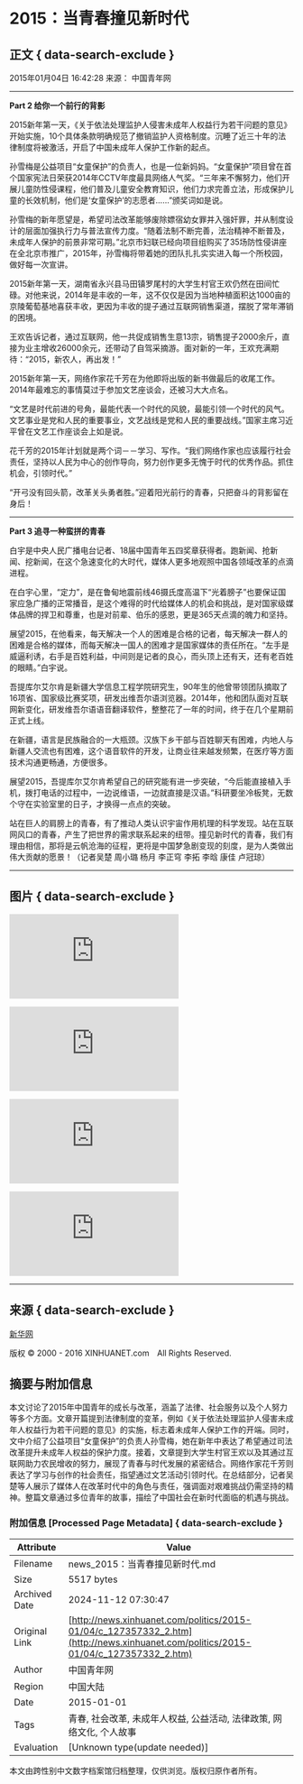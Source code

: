 # 2015：当青春撞见新时代

## 正文 { data-search-exclude }


2015年01月04日 16:42:28 来源： 中国青年网

---

**Part 2 给你一个前行的背影**

2015新年第一天，《关于依法处理监护人侵害未成年人权益行为若干问题的意见》开始实施，10个具体条款明确规范了撤销监护人资格制度。沉睡了近三十年的法律制度将被激活，开启了中国未成年人保护工作新的起点。

孙雪梅是公益项目“女童保护”的负责人，也是一位新妈妈。“女童保护”项目曾在首个国家宪法日荣获2014年CCTV年度最具网络人气奖。“三年来不懈努力，他们开展儿童防性侵课程，他们普及儿童安全教育知识，他们力求完善立法，形成保护儿童的长效机制，他们是‘女童保护’的志愿者……”颁奖词如是说。

孙雪梅的新年愿望是，希望司法改革能够废除嫖宿幼女罪并入强奸罪，并从制度设计的层面加强执行力与普法宣传力度。“随着法制不断完善，法治精神不断普及，未成年人保护的前景非常可期。”北京市妇联已经向项目组购买了35场防性侵讲座在全北京市推广，2015年，孙雪梅将带着她的团队扎扎实实进入每一个所校园，做好每一次宣讲。

2015新年第一天，湖南省永兴县马田镇罗尾村的大学生村官王欢仍然在田间忙碌。对他来说，2014年是丰收的一年，这不仅仅是因为当地种植面积达1000亩的京陵葡萄基地喜获丰收，更因为丰收的提子通过互联网销售渠道，摆脱了常年滞销的困境。

王欢告诉记者，通过互联网，他一共促成销售生意13宗，销售提子2000余斤，直接为业主增收26000余元，还带动了自驾采摘游。面对新的一年，王欢充满期待：“2015，新农人，再出发！”

2015新年第一天，网络作家花千芳在为他即将出版的新书做最后的收尾工作。2014年最难忘的事情莫过于参加文艺座谈会，还被习大大点名。

“文艺是时代前进的号角，最能代表一个时代的风貌，最能引领一个时代的风气。文艺事业是党和人民的重要事业，文艺战线是党和人民的重要战线。”国家主席习近平曾在文艺工作座谈会上如是说。

花千芳的2015年计划就是两个词－－学习、写作。“我们网络作家也应该履行社会责任，坚持以人民为中心的创作导向，努力创作更多无愧于时代的优秀作品。抓住机会，引领时代。”

“开弓没有回头箭，改革关头勇者胜。”迎着阳光前行的青春，只把奋斗的背影留在身后！

---

**Part 3 追寻一种蛮拼的青春**

白宇是中央人民广播电台记者、18届中国青年五四奖章获得者。跑新闻、抢新闻、挖新闻，在这个急速变化的大时代，媒体人更多地观照中国各领域改革的点滴进程。

在白宇心里，“定力”，是在鲁甸地震前线46摄氏度高温下“光着膀子”也要保证国家应急广播的正常播音，是这个难得的时代给媒体人的机会和挑战，是对国家级媒体品牌的捍卫和尊重，也是对前辈、伯乐的感恩，更是365天点滴的魄力和坚持。

展望2015，在他看来，每天解决一个人的困难是合格的记者，每天解决一群人的困难是合格的媒体，而每天解决一国人的困难才是国家媒体的责任所在。“左手是威逼利诱，右手是百姓利益，中间则是记者的良心，而头顶上还有天，还有老百姓的眼睛。”白宇说。

吾提库尔艾尔肯是新疆大学信息工程学院研究生，90年生的他曾带领团队摘取了16项省、国家级比赛奖项，研发出维吾尔语浏览器。2014年，他和团队面对互联网新变化，研发维吾尔语语音翻译软件，整整花了一年的时间，终于在几个星期前正式上线。

在新疆，语言是民族融合的一大瓶颈。汉族下乡干部与百姓聊天有困难，内地人与新疆人交流也有困难，这个语音软件的开发，让商业往来越发频繁，在医疗等方面技术沟通更畅通，方便很多。

展望2015，吾提库尔艾尔肯希望自己的研究能有进一步突破，“今后能直接植入手机，拨打电话的过程中，一边说维语，一边就直接是汉语。”科研要坐冷板凳，无数个守在实验室里的日子，才换得一点点的突破。

站在巨人的肩膀上的青春，有了推动人类认识宇宙作用机理的科学发现。站在互联网风口的青春，产生了把世界的需求联系起来的纽带。撞见新时代的青春，我们有理由相信，那将是云帆沧海的征程，更将是中国梦急剧变现的刻度，是为人类做出伟大贡献的愿景！（记者吴楚 周小璐 杨月 李正穹 李拓 李晗 康佳 卢冠琼）

---

## 图片 { data-search-exclude }

![黄河山西临猗段现大面积流凌 拆除浮桥为流凌“让路”](http://news.xinhuanet.com/local/2015-01/04/c_127355010.htm)

![广西小伙拉着轮椅携患病女友游全国](http://news.xinhuanet.com/local/2015-01/04/c_127355017.htm)

![赵本山刘老根会馆奢华内景曝光 最低消费18万(图)](http://news.xinhuanet.com/legal/2015-01/04/c_127355635.htm)

![云南大理600多年古城楼被烧毁](http://news.xinhuanet.com/local/2015-01/03/c_127354201.htm)

---

## 来源 { data-search-exclude }

[新华网](http://www.news.cn/)

版权 © 2000 - 2016 XINHUANET.com　All Rights Reserved.

## 摘要与附加信息

<!-- tcd_abstract -->
本文讨论了2015年中国青年的成长与改革，涵盖了法律、社会服务以及个人努力等多个方面。文章开篇提到法律制度的变革，例如《关于依法处理监护人侵害未成年人权益行为若干问题的意见》的实施，标志着未成年人保护工作的开端。同时，文中介绍了公益项目“女童保护”的负责人孙雪梅，她在新年中表达了希望通过司法改革提升未成年人权益的保护力度。接着，文章提到大学生村官王欢以及其通过互联网助力农民增收的努力，展现了青春与时代发展的紧密结合。网络作家花千芳则表达了学习与创作的社会责任，指望通过文艺活动引领时代。在总结部分，记者吴楚等人展示了媒体人在改革时代中的角色与责任，强调面对艰难挑战仍需坚持的精神。整篇文章通过多位青年的故事，描绘了中国社会在新时代面临的机遇与挑战。
<!-- tcd_abstract_end -->

### 附加信息 [Processed Page Metadata] { data-search-exclude }

| Attribute       | Value                                  |
|-----------------|----------------------------------------|
| Filename        | news_2015：当青春撞见新时代.md                             |
| Size            | 5517 bytes                           |
| Archived Date   | 2024-11-12 07:30:47                             |
| Original Link   | [http://news.xinhuanet.com/politics/2015-01/04/c_127357332_2.htm](http://news.xinhuanet.com/politics/2015-01/04/c_127357332_2.htm)                       |
| Author          | 中国青年网                               |
| Region          | 中国大陆                               |
| Date            | 2015-01-01                                 |
| Tags            | 青春, 社会改革, 未成年人权益, 公益活动, 法律政策, 网络文化, 个人故事                                 |
| Evaluation            | [Unknown type(update needed)]                                 |
<!-- tcd_table_end -->

本文由跨性别中文数字档案馆归档整理，仅供浏览。版权归原作者所有。
